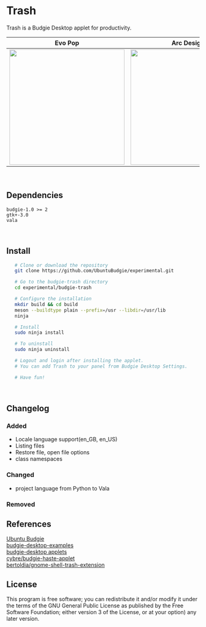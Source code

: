 Trash
========

Trash is a Budgie Desktop applet for productivity.  


Evo Pop                    |  Arc Design
:-------------------------:|:-------------------------:
<img src="https://github.com/UbuntuBudgie/experimental/blob/master/budgie-trash/screenshots/screenshot1.gif" width="300"/>  |  <img src="https://github.com/UbuntuBudgie/experimental/blob/master/budgie-trash/screenshots/screenshot2.gif" width="300"/>

<br/>

Dependencies
-------
```
budgie-1.0 >= 2
gtk+-3.0
vala
```
<br/>

Install
-------
```bash
   # Clone or download the repository
   git clone https://github.com/UbuntuBudgie/experimental.git

   # Go to the budgie-trash directory
   cd experimental/budgie-trash

   # Configure the installation
   mkdir build && cd build
   meson --buildtype plain --prefix=/usr --libdir=/usr/lib
   ninja

   # Install
   sudo ninja install

   # To uninstall
   sudo ninja uninstall

   # Logout and login after installing the applet.
   # You can add Trash to your panel from Budgie Desktop Settings.

   # Have fun!
```

<br/>

Changelog
-------
### Added
* Locale language support(en_GB, en_US)
* Listing files
* Restore file, open file options
* class namespaces

### Changed
* project language from Python to Vala
### Removed

References
-------
[Ubuntu Budgie](https://ubuntubudgie.org/)<br/>
[budgie-desktop-examples](https://github.com/budgie-desktop/budgie-desktop-examples/tree/master/python_project)<br/>
[budgie-desktop applets](https://github.com/solus-project/budgie-desktop/tree/master/src/applets)<br/>
[cybre/budgie-haste-applet](https://github.com/cybre/budgie-haste-applet)<br/>
[bertoldia/gnome-shell-trash-extension](https://github.com/bertoldia/gnome-shell-trash-extension)<br/>


License
-------

This program is free software; you can redistribute it and/or modify it under the terms of the GNU General Public License as published by the Free Software Foundation; either version 3 of the License, or at your option) any later version.
